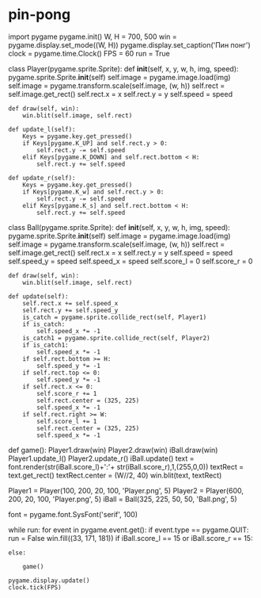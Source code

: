 # pin-pong
import pygame
pygame.init()
W, H = 700, 500
win = pygame.display.set_mode((W, H))
pygame.display.set_caption('Пин понг')
clock = pygame.time.Clock()
FPS = 60
run = True

class Player(pygame.sprite.Sprite):
    def __init__(self, x, y, w, h, img, speed):
        pygame.sprite.Sprite.__init__(self)
        self.image = pygame.image.load(img)
        self.image = pygame.transform.scale(self.image, (w, h))
        self.rect = self.image.get_rect()
        self.rect.x = x
        self.rect.y = y
        self.speed = speed


    def draw(self, win):
        win.blit(self.image, self.rect)

    def update_l(self):
        Keys = pygame.key.get_pressed()
        if Keys[pygame.K_UP] and self.rect.y > 0:
            self.rect.y -= self.speed
        elif Keys[pygame.K_DOWN] and self.rect.bottom < H:
            self.rect.y += self.speed

    def update_r(self):
        Keys = pygame.key.get_pressed()
        if Keys[pygame.K_w] and self.rect.y > 0:
            self.rect.y -= self.speed
        elif Keys[pygame.K_s] and self.rect.bottom < H:
            self.rect.y += self.speed

class Ball(pygame.sprite.Sprite):
    def __init__(self, x, y, w, h, img, speed):
        pygame.sprite.Sprite.__init__(self)
        self.image = pygame.image.load(img)
        self.image = pygame.transform.scale(self.image, (w, h))
        self.rect = self.image.get_rect()
        self.rect.x = x
        self.rect.y = y
        self.speed = speed
        self.speed_y = speed
        self.speed_x = speed
        self.score_l = 0
        self.score_r = 0

    def draw(self, win):
        win.blit(self.image, self.rect)

    def update(self):
        self.rect.x += self.speed_x
        self.rect.y += self.speed_y
        is_catch = pygame.sprite.collide_rect(self, Player1)
        if is_catch:
            self.speed_x *= -1
        is_catch1 = pygame.sprite.collide_rect(self, Player2)
        if is_catch1:
            self.speed_x *= -1
        if self.rect.bottom >= H:
            self.speed_y *= -1
        if self.rect.top <= 0:
            self.speed_y *= -1
        if self.rect.x <= 0:
            self.score_r += 1
            self.rect.center = (325, 225)
            self.speed_x *= -1
        if self.rect.right >= W:
            self.score_l += 1
            self.rect.center = (325, 225)
            self.speed_x *= -1

def game():
    Player1.draw(win)
    Player2.draw(win)
    iBall.draw(win)
    Player1.update_l()
    Player2.update_r()
    iBall.update()
    text = font.render(str(iBall.score_l)+':'+ str(iBall.score_r),1,(255,0,0))
    textRect = text.get_rect()
    textRect.center = (W//2, 40)
    win.blit(text, textRect)


Player1 = Player(100, 200, 20, 100, 'Player.png', 5)
Player2 = Player(600, 200, 20, 100, 'Player.png', 5)
iBall = Ball(325, 225, 50, 50, 'Ball.png', 5)

font = pygame.font.SysFont('serif', 100)

while run:
    for event in pygame.event.get():
        if event.type == pygame.QUIT:
            run = False
    win.fill((33, 171, 181))
    if iBall.score_l == 15 or iBall.score_r == 15:
        
    else:
        
        game()

    pygame.display.update()
    clock.tick(FPS)
